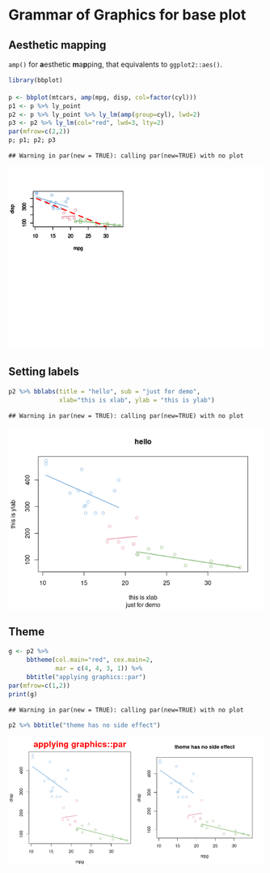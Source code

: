 <!-- README.md is generated from README.Rmd. Please edit that file -->

# Grammar of Graphics for base plot

## Aesthetic mapping

`amp()` for **a**esthetic **m**a**p**ping, that equivalents to
`ggplot2::aes()`.

``` r
library(bbplot)

p <- bbplot(mtcars, amp(mpg, disp, col=factor(cyl)))
p1 <- p %>% ly_point
p2 <- p %>% ly_point %>% ly_lm(amp(group=cyl), lwd=2)
p3 <- p2 %>% ly_lm(col="red", lwd=3, lty=2)
par(mfrow=c(2,2))
p; p1; p2; p3
```

    ## Warning in par(new = TRUE): calling par(new=TRUE) with no plot

![](README_files/figure-gfm/fig1-1.png)<!-- -->

## Setting labels

``` r
p2 %>% bblabs(title = "hello", sub = "just for demo",
              xlab="this is xlab", ylab = "this is ylab")
```

    ## Warning in par(new = TRUE): calling par(new=TRUE) with no plot

![](README_files/figure-gfm/labs-1.png)<!-- -->

## Theme

``` r
g <- p2 %>%
     bbtheme(col.main="red", cex.main=2,
             mar = c(4, 4, 3, 1)) %>%
     bbtitle("applying graphics::par")
par(mfrow=c(1,2))
print(g)
```

    ## Warning in par(new = TRUE): calling par(new=TRUE) with no plot

``` r
p2 %>% bbtitle("theme has no side effect")
```

![](README_files/figure-gfm/theme-1.png)<!-- -->
